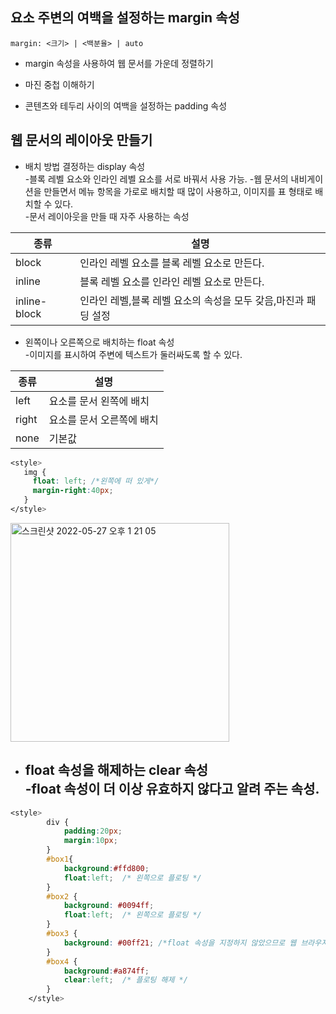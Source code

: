 ## 요소 주변의 여백을 설정하는 margin 속성  
 `margin: <크기> | <백분율> | auto`

* margin 속성을 사용하여 웹 문서를 가운데 정렬하기  

* 마진 중첩 이해하기  

* 콘텐츠와 테두리 사이의 여백을 설정하는 padding 속성  
  

## 웹 문서의 레이아웃 만들기  
* 배치 방법 결정하는 display 속성  
  -블록 레벨 요소와 인라인 레벨 요소를 서로 바꿔서 사용 가능.
  -웹 문서의 내비게이션을 만들면서 메뉴 항목을 가로로 배치할 때 많이 사용하고, 이미지를 표 형태로 배치할 수 있다.  
  -문서 레이아웃을 만들 때 자주 사용하는 속성

|    종류      |                        설명                     |
|-------------|------------------------------------------------|
| block | 인라인 레벨 요소를 블록 레벨 요소로 만든다.                    |
| inline | 블록 레벨 요소를 인라인 레벨 요소로 만든다.                    |
| inline-block| 인라인 레벨,블록 레벨 요소의 속성을 모두 갖음,마진과 패딩 설정|  


* 왼쪽이나 오른쪽으로 배치하는 float 속성  
  -이미지를 표시하여 주변에 텍스트가 둘러싸도록 할 수 있다.  
  
|    종류      |  설명           |
|-------------|----------------|
| left | 요소를 문서 왼쪽에 배치     |
| right |  요소를 문서 오른쪽에 배치 |
| none| 기본값|  

``` css
<style>
   img {
     float: left; /*왼쪽에 떠 있게*/
     margin-right:40px;
   }
</style>
```
<img width="350" alt="스크린샷 2022-05-27 오후 1 21 05" src="https://user-images.githubusercontent.com/97012561/170628504-61c28cd9-9afa-4451-94b0-b2c319c41348.png">

* float 속성을 해제하는 clear 속성  
  -float 속성이 더 이상 유효하지 않다고 알려 주는 속성.  
  -

```css 
<style>
		div {
			padding:20px;
			margin:10px;
		}
		#box1{
			background:#ffd800;
			float:left;  /* 왼쪽으로 플로팅 */ 
		}
		#box2 {
			background: #0094ff;
			float:left;  /* 왼쪽으로 플로팅 */
		}
		#box3 {
			background: #00ff21; /*float 속성을 지정하지 않았으므로 웹 브라우저의 기본 흐름으로 배치됨*/
		}
		#box4 {
			background:#a874ff;
			clear:left;  /* 플로팅 해제 */
		}
	</style>
```

